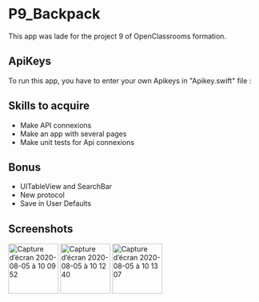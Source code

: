 # P9_Backpack

This app was lade for the project 9 of OpenClassrooms formation. 

## ApiKeys

To run this app, you have to enter your own Apikeys in "Apikey.swift" file :

## Skills to acquire
- Make API connexions
- Make an app with several pages
- Make unit tests for Api connexions

## Bonus
- UITableView and SearchBar
- New protocol
- Save in User Defaults

## Screenshots
<p float="left">
<img width="100" alt="Capture d’écran 2020-08-05 à 10 09 52" src="https://user-images.githubusercontent.com/39524369/89392905-64dbe980-d70a-11ea-9446-b70c0df7ed14.png"> 
<img width="100" alt="Capture d’écran 2020-08-05 à 10 12 40" src="https://user-images.githubusercontent.com/39524369/89392969-791fe680-d70a-11ea-9f59-b7a8df077bcd.png"> 
<img width="100" alt="Capture d’écran 2020-08-05 à 10 13 07" src="https://user-images.githubusercontent.com/39524369/89392982-8046f480-d70a-11ea-9064-450d85a8c8a6.png">
</p>

